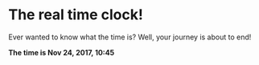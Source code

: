 # The real time clock!

Ever wanted to know what the time is? Well, your journey is about to end!

**The time is Nov 24, 2017, 10:45**